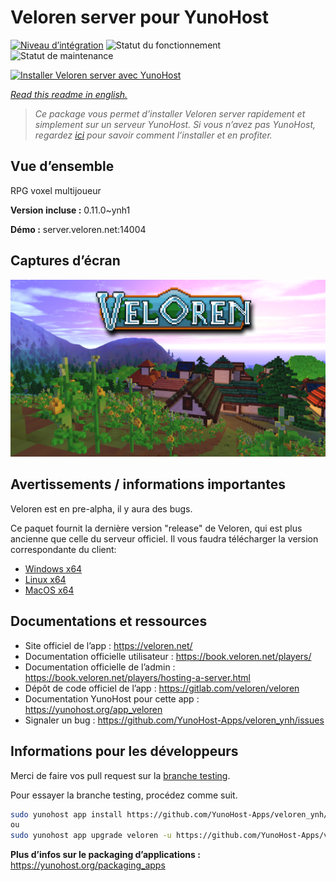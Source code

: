 <!--
N.B.: This README was automatically generated by https://github.com/YunoHost/apps/tree/master/tools/README-generator
It shall NOT be edited by hand.
-->

# Veloren server pour YunoHost

[![Niveau d’intégration](https://dash.yunohost.org/integration/veloren.svg)](https://dash.yunohost.org/appci/app/veloren) ![Statut du fonctionnement](https://ci-apps.yunohost.org/ci/badges/veloren.status.svg) ![Statut de maintenance](https://ci-apps.yunohost.org/ci/badges/veloren.maintain.svg)

[![Installer Veloren server avec YunoHost](https://install-app.yunohost.org/install-with-yunohost.svg)](https://install-app.yunohost.org/?app=veloren)

*[Read this readme in english.](./README.md)*

> *Ce package vous permet d’installer Veloren server rapidement et simplement sur un serveur YunoHost.
Si vous n’avez pas YunoHost, regardez [ici](https://yunohost.org/#/install) pour savoir comment l’installer et en profiter.*

## Vue d’ensemble

RPG voxel multijoueur

**Version incluse :** 0.11.0~ynh1

**Démo :** server.veloren.net:14004

## Captures d’écran

![Capture d’écran de Veloren server](./doc/screenshots/veloren.png)

## Avertissements / informations importantes

Veloren est en pre-alpha, il y aura des bugs.

Ce paquet fournit la dernière version "release" de Veloren, qui est plus ancienne que celle du serveur officiel. Il vous faudra télécharger la version correspondante du client:
 * [Windows x64](https://gitlab.com/veloren/veloren/-/jobs/artifacts/v0.11.0/download?job=windows)
 * [Linux x64](https://gitlab.com/veloren/veloren/-/jobs/artifacts/v0.11.0/download?job=linux)
 * [MacOS x64](https://gitlab.com/veloren/veloren/-/jobs/artifacts/v0.11.0/download?job=macos)

## Documentations et ressources

* Site officiel de l’app : <https://veloren.net/>
* Documentation officielle utilisateur : <https://book.veloren.net/players/>
* Documentation officielle de l’admin : <https://book.veloren.net/players/hosting-a-server.html>
* Dépôt de code officiel de l’app : <https://gitlab.com/veloren/veloren>
* Documentation YunoHost pour cette app : <https://yunohost.org/app_veloren>
* Signaler un bug : <https://github.com/YunoHost-Apps/veloren_ynh/issues>

## Informations pour les développeurs

Merci de faire vos pull request sur la [branche testing](https://github.com/YunoHost-Apps/veloren_ynh/tree/testing).

Pour essayer la branche testing, procédez comme suit.

``` bash
sudo yunohost app install https://github.com/YunoHost-Apps/veloren_ynh/tree/testing --debug
ou
sudo yunohost app upgrade veloren -u https://github.com/YunoHost-Apps/veloren_ynh/tree/testing --debug
```

**Plus d’infos sur le packaging d’applications :** <https://yunohost.org/packaging_apps>